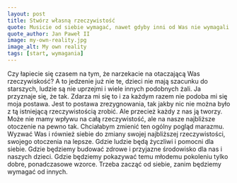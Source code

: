 ```yaml
---
layout: post
title: Stwórz własną rzeczywistość
quote: Musicie od siebie wymagać, nawet gdyby inni od Was nie wymagali
quote_author: Jan Paweł II
image: my-own-reality.jpg
image_alt: My own reality
tags: [start, wymagania]
---
```


Czy łapiecie się czasem na tym, że narzekacie na otaczającą Was rzeczywiskość? A to jedzenie już nie te, dzieci nie mają szacunku do starszych, ludzie są nie uprzejmi i wiele innych podobnych żali. Ja przyznaje się, że tak. Zdarza mi się to i za każdym razem nie podoba mi się moja postawa. Jest to postawa zrezygnowania, tak jakby nic nie można było z tą istniejącą rzeczywistością zrobić. Ale przecież każdy z nas ją tworzy. Może nie mamy wpływu na całą rzeczywistość, ale na nasze najbliższe otoczenie na pewno tak. Chciałabym zmienić ten ogólny pogląd marazmu. Wyzwać Was i również siebie do zmiany swojej najbliższej rzeczywistości, swojego otoczenia na lepsze. Gdzie ludzie będą życzliwi i pomocni dla siebie. Gdzie będziemy budować zdrowe i przyjazne środowisko dla nas i naszych dzieci. Gdzie będziemy pokazywać temu młodemu pokoleniu tylko dobre, ponadczasowe wzorce. Trzeba zacząć od siebie, zanim będziemy wymagać od innych.
